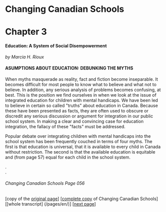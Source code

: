 # Changing Canadian Schools
# Chapter 3
#### Education: A System of Social Disempowerment
*by Marcia H. Rioux*
#### ASUMPTIONS ABOUT EDUCATION: DEBUNKING THE MYTHS
When myths masquerade as reality, fact and fiction become inseparable. It becomes difficult for most people to know what to believe and what not to believe. In addition, any serious analysis of problems becomes confusing, at best. This is the position we find ourselves in when we look at the issue of integrated education for children with mental handicaps. We have been led to believe in certain so called "truths" about education in Canada. Because these have been presented as facts, they are often used to obscure or discredit any serious discussion or argument for integration in our public school system. In making a clear and convincing case for education integration, the fallacy of these "facts" must be addressed.  

Popular debate over integrating children with mental handicaps into the school system has been frequently couched in terms of four myths. The first is that education is universal, that it is available to every child in Canada without restriction. The second is that the available education is equitable and (from page 57) equal for each child in the school system.  

.  
.  
###### Changing Canadian Schools Page 056

[copy of the [original page](/copies-from-original/CCS056.png)]
[[complete copy](/copies-from-original/BestCopy_Changing_Canadian_Schools_Perspectives_on_Disability_and_Inclusion.pdf) of Changing Canadian Schools]
[[whole transcript] (/pages/en/)]
[[next page](Changing_Canadian_Schools-057)]

